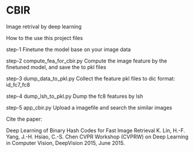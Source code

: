 # CBIR
Image retrival by deep learning

How to the use this project files

step-1
Finetune the model base on your image data

step-2
compute_fea_for_cbir.py
Compute the image feature by the finetuned model, and save the to pkl files

step-3
dump_data_to_pkl.py
Collect the feature pkl files to dic format: id_fc7_fc8

step-4
dump_lsh_to_pkl.py
Dump the fc8 features by lsh

step-5
app_cbir.py
Upload a imagefile and search the similar images


Cite the paper:

Deep Learning of Binary Hash Codes for Fast Image Retrieval
K. Lin, H.-F. Yang, J.-H. Hsiao, C.-S. Chen
CVPR Workshop (CVPRW) on Deep Learning in Computer Vision, DeepVision 2015, June 2015.

